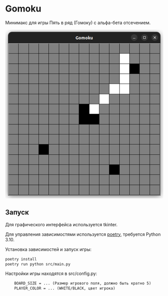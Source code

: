 # Gomoku

Минимакс для игры Пять в ряд (Гомоку) с альфа-бета отсечением.

![Image alt](.workdir/screenshot.png)

## Запуск
Для графического интерфейса используется tkinter.

Для управления зависимостями используется [poetry](https://python-poetry.org/),
требуется Python 3.10.

Установка зависимостей и запуск игры:

```
poetry install
poetry run python src/main.py
```

Настройки игры находятся в src/config.py:
```
    BOARD_SIZE = ... (Размер игрового поля, должно быть кратно 5)
    PLAYER_COLOR = ... (WHITE/BLACK, цвет игрока)
```
